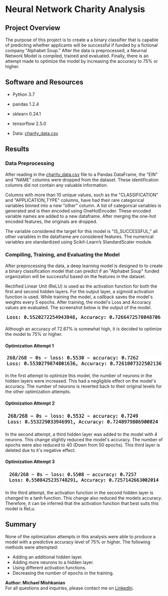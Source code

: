 # Neural Network Charity Analysis

## Project Overview
The purpose of this project is to create a a binary classifier that is capable of predicting whether applicants will be successful if funded by a fictional company "Alphabet Soup." After the data is preprocessed, a Neurnal Network Model is compiled, trained and evaluated. Finally, there is an attempt made to optimize the model by increasing the accuracy to 75% or higher.

## Software and Resources

- Python 3.7
- pandas 1.2.4
- sklearn 0.24.1
- tensorflow 2.5.0

- Data: [charity_data.csv](https://github.com/Mishkanian/Neural_Network_Charity_Analysis/blob/main/Resources/charity_data.csv)

## Results


### Data Preprocessing

After reading in the [charity_data.csv](https://github.com/Mishkanian/Neural_Network_Charity_Analysis/blob/main/Resources/charity_data.csv) file to a Pandas DataFrame, the "EIN" and "NAME" columns were dropped from the dataset. These identification columns did not contain any valuable information. 

Columns with more than 10 unique values, such as the "CLASSIFICATION" and "APPLICATION_TYPE" columns, have had their rare categorical variables binned into a new "other" column. A list of categorical variables is generated and is then encoded using OneHotEncoder. These encoded variable names are added to a new dataframe. After merging the one-hot encoded features, the originals are dropped.

The variable considered the target for this model is "IS_SUCCESSFUL," all other variables in the dataframe are considered features. The numerical variables are standardized using Scikit-Learn’s StandardScaler module.

### Compiling, Training, and Evaluating the Model

After preprocessing the data, a deep learning model is designed to to create a binary classification model that can predict if an "Alphabet Soup" funded organization will be successful based on the features in the dataset.

Rectified Linear Unit (ReLU) is used as the activation function for both the first and second hidden layers. For the output layer, a sigmoid activation function is used. While training the model, a callback saves the model's weights every 5 epochs. After training, the model's Loss and Accuracy values are evaluated. The screenshot below is the output of the model.

![original_accuracy](https://github.com/Mishkanian/Neural_Network_Charity_Analysis/blob/main/README_Images/accuracy_original.png)

Although an accuracy of 72.67% is somewhat high, it is decided to optimize the model to 75% or higher. 

#### Optimization Attempt 1

![attempt1](https://github.com/Mishkanian/Neural_Network_Charity_Analysis/blob/main/README_Images/attempt1_accuracy.png)

In the first attempt to optimize this model, the number of neurons in the hidden layers were increased. This had a negligible effect on the model's accuracy. The number of neurons is reverted back to their original levels for the other optimization attempts.

#### Optimization Attempt 2

![attempt2](https://github.com/Mishkanian/Neural_Network_Charity_Analysis/blob/main/README_Images/attempt2_third_layer_accuracy.png)

In the second attempt, a third hidden layer was added to the model with 4 neurons. This change slightly reduced the model's accuracy. The number of epochs were also reduced to 40 (Down from 50 epochs). This third layer is deleted due to it's negative effect.

#### Optimization Attempt 3

![attempt3](https://github.com/Mishkanian/Neural_Network_Charity_Analysis/blob/main/README_Images/attempt3_tanh.png)

In the third attempt, the activation function in the second hidden layer is changed to a tanh function. This change also reduced the models accuracy. Therefore, it can be inferred that the activation function that best suits this model is ReLu.

## Summary

None of the optimization attempts in this analysis were able to produce a model with a predictive accuracy level of 75% or higher. The following methods were attempted: 
- Adding an additional hidden layer.
- Adding more neurons to a hidden layer.
- Using different activation functions.
- Decreasing the number of epochs in the training.


**Author: Michael Mishkanian**  
For all questions and inquiries, please contact me on [LinkedIn](https://www.linkedin.com/in/michaelmishkanian/).
